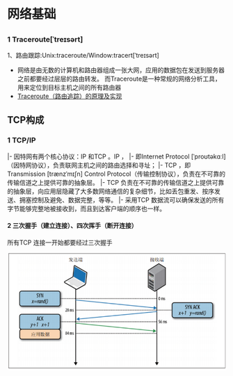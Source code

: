 # 网络基础

##
### 1 Traceroute[ˈtreɪsərt]
1、路由跟踪:Unix:traceroute/Window:tracert[ˈtreɪsərt]
* 网络是由无数的计算机和路由器组成一张大网，应用的数据包在发送到服务器之前都要经过层层的路由转发。
而Traceroute是一种常规的网络分析工具，用来定位到目标主机之间的所有路由器
* [Traceroute（路由追踪）的原理及实现](https://www.cnblogs.com/lcword/p/9862539.html)

## TCP构成
### 1 TCP/IP
|- 因特网有两个核心协议：IP 和TCP 。IP ，
|- 即Internet  Protocol [ˈproʊtəkɑːl]（因特网协议），负责联网主机之间的路由选择和寻址；
|- TCP ，即Transmission [trænzˈmɪʃn]  Control  Protocol（传输控制协议），负责在不可靠的传输信道之上提供可靠的抽象层。
|- TCP 负责在不可靠的传输信道之上提供可靠的抽象层，向应用层隐藏了大多数网络通信的复杂细节，比如丢包重发、按序发送、拥塞控制及避免、数据完整，等等。
|- 采用TCP 数据流可以确保发送的所有字节能够完整地被接收到，而且到达客户端的顺序也一样。

#### 2 三次握手（建立连接）、四次挥手（断开连接）
所有TCP 连接一开始都要经过三次握手

![](./img/1_三次握手.png)

####

